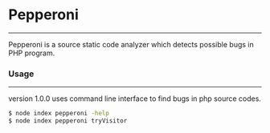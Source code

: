 # Pepperoni
-------------------
Pepperoni is a source static code analyzer which detects possible bugs in PHP program.

### Usage
------------------------
version 1.0.0 uses command line interface to find bugs in php source codes.
```sh
$ node index pepperoni -help
$ node index pepperoni tryVisitor
```
